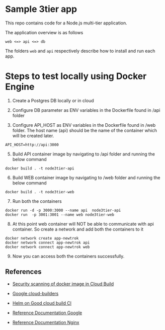 # Sample 3tier app
This repo contains code for a Node.js multi-tier application.

The application overview is as follows

```
web <=> api <=> db
```

The folders `web` and `api` respectively describe how to install and run each app.


# Steps to test locally using Docker Engine

1. Create a Postgres DB locally or in cloud

2. Configure DB parameter as ENV variables in the Dockerfile found in /api folder

4. Configure API_HOST as ENV variables in the Dockerfile found in /web folder. The host name (api) should be the name of the container which will be created later.
```
API_HOST=http://api:3000
```

5. Build API container image by navigating to /api folder and running the below command
```
docker build . -t node3tier-api
```

6. Build WEB container image by navigating to /web folder and running the below command
```
docker build . -t node3tier-web
```

7. Run both the containers
```
docker run -d -p 3000:3000 --name api  node3tier-api
docker run  -p 3001:3001 --name web node3tier-web
```

8. At this point web container will NOT be able to communicate with api container. So create a network and add both the containers to it
```
docker network create app-newtrok
docker network connect app-newtrok api
docker network connect app-newtrok web
```

9. Now you can access both the containers successfully.



## References

- [Security scanning of docker image in Cloud Build](https://cloud.google.com/container-analysis/docs/ods-cloudbuild)
- [Google cloud-builders](https://cloud.google.com/build/docs/cloud-builders)

- [Helm on Good cloud build CI](https://medium.com/google-cloud/gcp-gitops-style-cicd-with-cloud-build-to-deploy-helm-chart-to-gke-fa003b999b1e)
- [Reference Documentation Google](https://cloud.google.com/community/tutorials/nginx-ingress-gke)
- [Reference Documentation Nginx](https://kubernetes.github.io/ingress-nginx/user-guide/nginx-configuration/)
